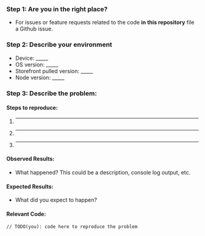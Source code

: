 ### Step 1: Are you in the right place?

  * For issues or feature requests related to the code **in this repository** file a Github issue.

### Step 2: Describe your environment

  * Device: _____
  * OS version: _____
  * Storefront pulled version: _____
  * Node version: _____

### Step 3: Describe the problem:

#### Steps to reproduce:

  1. _____
  2. _____
  3. _____

#### Observed Results:

  * What happened?  This could be a description, console log output, etc.

#### Expected Results:

  * What did you expect to happen?

#### Relevant Code:

  ```
  // TODO(you): code here to reproduce the problem
  ```
